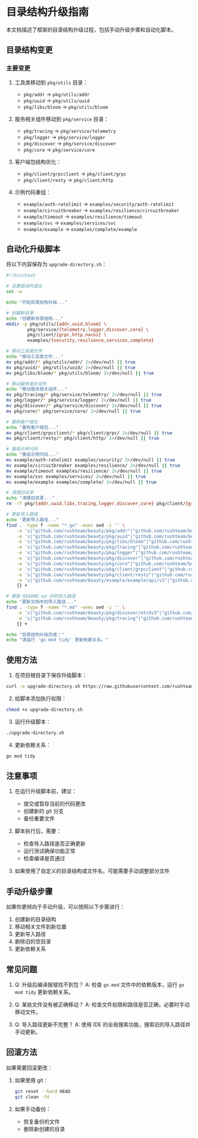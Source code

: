 # 目录结构升级指南

本文档描述了框架的目录结构升级过程，包括手动升级步骤和自动化脚本。

## 目录结构变更

### 主要变更

1. 工具类移动到 `pkg/utils` 目录：
   - `pkg/addr` → `pkg/utils/addr`
   - `pkg/uuid` → `pkg/utils/uuid`
   - `pkg/libs/bloom` → `pkg/utils/bloom`

2. 服务相关组件移动到 `pkg/service` 目录：
   - `pkg/tracing` → `pkg/service/telemetry`
   - `pkg/logger` → `pkg/service/logger`
   - `pkg/discover` → `pkg/service/discover`
   - `pkg/core` → `pkg/service/core`

3. 客户端包结构优化：
   - `pkg/client/grpcclient` → `pkg/client/grpc`
   - `pkg/client/resty` → `pkg/client/http`

4. 示例代码重组：
   - `example/auth-ratelimit` → `examples/security/auth-ratelimit`
   - `example/circuitbreaker` → `examples/resilience/circuitbreaker`
   - `example/timeout` → `examples/resilience/timeout`
   - `example/svc` → `examples/services/svc`
   - `example/example` → `examples/complete/example`

## 自动化升级脚本

将以下内容保存为 `upgrade-directory.sh`：

```bash
#!/bin/bash

# 设置错误时退出
set -e

echo "开始目录结构升级..."

# 创建新目录
echo "创建新目录结构..."
mkdir -p pkg/utils/{addr,uuid,bloom} \
        pkg/service/{telemetry,logger,discover,core} \
        pkg/client/{grpc,http,nacos} \
        examples/{security,resilience,services,complete}

# 移动工具类文件
echo "移动工具类文件..."
mv pkg/addr/* pkg/utils/addr/ 2>/dev/null || true
mv pkg/uuid/* pkg/utils/uuid/ 2>/dev/null || true
mv pkg/libs/bloom/* pkg/utils/bloom/ 2>/dev/null || true

# 移动服务相关组件
echo "移动服务相关组件..."
mv pkg/tracing/* pkg/service/telemetry/ 2>/dev/null || true
mv pkg/logger/* pkg/service/logger/ 2>/dev/null || true
mv pkg/discover/* pkg/service/discover/ 2>/dev/null || true
mv pkg/core/* pkg/service/core/ 2>/dev/null || true

# 重构客户端包
echo "重构客户端包..."
mv pkg/client/grpcclient/* pkg/client/grpc/ 2>/dev/null || true
mv pkg/client/resty/* pkg/client/http/ 2>/dev/null || true

# 重组示例代码
echo "重组示例代码..."
mv example/auth-ratelimit examples/security/ 2>/dev/null || true
mv example/circuitbreaker examples/resilience/ 2>/dev/null || true
mv example/timeout examples/resilience/ 2>/dev/null || true
mv example/svc examples/services/ 2>/dev/null || true
mv example/example examples/complete/ 2>/dev/null || true

# 清理旧目录
echo "清理旧目录..."
rm -rf pkg/{addr,uuid,libs,tracing,logger,discover,core} pkg/client/{grpcclient,resty} example 2>/dev/null || true

# 更新导入路径
echo "更新导入路径..."
find . -type f -name "*.go" -exec sed -i '' \
    -e 's|"github.com/rushteam/beauty/pkg/addr"|"github.com/rushteam/beauty/pkg/utils/addr"|g' \
    -e 's|"github.com/rushteam/beauty/pkg/uuid"|"github.com/rushteam/beauty/pkg/utils/uuid"|g' \
    -e 's|"github.com/rushteam/beauty/pkg/libs/bloom"|"github.com/rushteam/beauty/pkg/utils/bloom"|g' \
    -e 's|"github.com/rushteam/beauty/pkg/tracing"|"github.com/rushteam/beauty/pkg/service/telemetry"|g' \
    -e 's|"github.com/rushteam/beauty/pkg/logger"|"github.com/rushteam/beauty/pkg/service/logger"|g' \
    -e 's|"github.com/rushteam/beauty/pkg/discover"|"github.com/rushteam/beauty/pkg/service/discover"|g' \
    -e 's|"github.com/rushteam/beauty/pkg/core"|"github.com/rushteam/beauty/pkg/service/core"|g' \
    -e 's|"github.com/rushteam/beauty/pkg/client/grpcclient"|"github.com/rushteam/beauty/pkg/client/grpcclient"|g' \
    -e 's|"github.com/rushteam/beauty/pkg/client/resty"|"github.com/rushteam/beauty/pkg/client/http"|g' \
    -e 's|"github.com/rushteam/beauty/example/example/api/v1"|"github.com/rushteam/beauty/examples/complete/example/api/v1"|g' \
    {} +

# 更新 README.md 中的导入路径
echo "更新文档中的导入路径..."
find . -type f -name "*.md" -exec sed -i '' \
    -e 's|"github.com/rushteam/beauty/pkg/discover/etcdv3"|"github.com/rushteam/beauty/pkg/service/discover/etcdv3"|g' \
    -e 's|"github.com/rushteam/beauty/pkg/tracing"|"github.com/rushteam/beauty/pkg/service/telemetry"|g' \
    {} +

echo "目录结构升级完成！"
echo "请运行 'go mod tidy' 更新依赖关系。"
```

## 使用方法

1. 在项目根目录下保存升级脚本：

```bash
curl -o upgrade-directory.sh https://raw.githubusercontent.com/rushteam/beauty/main/docs/upgrade-directory.sh
```

2. 给脚本添加执行权限：

```bash
chmod +x upgrade-directory.sh
```

3. 运行升级脚本：

```bash
./upgrade-directory.sh
```

4. 更新依赖关系：

```bash
go mod tidy
```

## 注意事项

1. 在运行升级脚本前，建议：
   - 提交或暂存当前的代码更改
   - 创建新的 git 分支
   - 备份重要文件

2. 脚本执行后，需要：
   - 检查导入路径是否正确更新
   - 运行测试确保功能正常
   - 检查编译是否通过

3. 如果使用了自定义的目录结构或文件名，可能需要手动调整部分文件

## 手动升级步骤

如果你更倾向于手动升级，可以按照以下步骤进行：

1. 创建新的目录结构
2. 移动相关文件到新位置
3. 更新导入路径
4. 删除旧的空目录
5. 更新依赖关系

## 常见问题

1. Q: 升级后编译报错找不到包？
   A: 检查 `go.mod` 文件中的依赖版本，运行 `go mod tidy` 更新依赖关系。

2. Q: 某些文件没有被正确移动？
   A: 检查文件权限和路径是否正确，必要时手动移动文件。

3. Q: 导入路径更新不完整？
   A: 使用 IDE 的全局搜索功能，搜索旧的导入路径并手动更新。

## 回滚方法

如果需要回滚更改：

1. 如果使用 git：
   ```bash
   git reset --hard HEAD
   git clean -fd
   ```

2. 如果手动备份：
   - 恢复备份的文件
   - 删除新创建的目录
